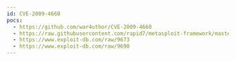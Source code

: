 ```yaml
---
id: CVE-2009-4660
pocs:
  - https://github.com/war4uthor/CVE-2009-4660
  - https://raw.githubusercontent.com/rapid7/metasploit-framework/master/modules/exploits/windows/misc/bigant_server_usv.rb
  - https://www.exploit-db.com/raw/9673
  - https://www.exploit-db.com/raw/9690
---
```

